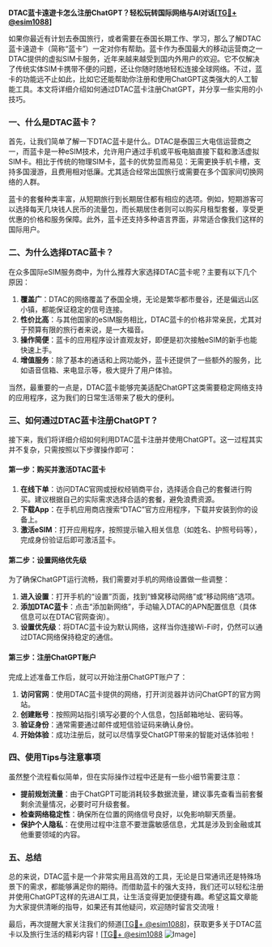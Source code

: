 **DTAC蓝卡遠遊卡怎么注册ChatGPT？轻松玩转国际网络与AI对话[[TG💪+ @esim1088](https://t.me/s/esim1088)]**

如果你最近有计划去泰国旅行，或者需要在泰国长期工作、学习，那么了解DTAC蓝卡遠遊卡（简称“蓝卡”）一定对你有帮助。蓝卡作为泰国最大的移动运营商之一DTAC提供的虚拟SIM卡服务，近年来越来越受到国内外用户的欢迎。它不仅解决了传统实体SIM卡携带不便的问题，还让你随时随地轻松连接全球网络。不过，蓝卡的功能远不止如此，比如它还能帮助你注册和使用ChatGPT这类强大的人工智能工具。本文将详细介绍如何通过DTAC蓝卡注册ChatGPT，并分享一些实用的小技巧。

### 一、什么是DTAC蓝卡？

首先，让我们简单了解一下DTAC蓝卡是什么。DTAC是泰国三大电信运营商之一，而蓝卡是一种eSIM技术，允许用户通过手机或平板电脑直接下载和激活虚拟SIM卡。相比于传统的物理SIM卡，蓝卡的优势显而易见：无需更换手机卡槽，支持多国漫游，且费用相对低廉。尤其适合经常出国旅行或需要在多个国家间切换网络的人群。

蓝卡的套餐种类丰富，从短期旅行到长期居住都有相应的选项。例如，短期游客可以选择每天几块钱人民币的流量包，而长期居住者则可以购买月租型套餐，享受更优惠的价格和服务保障。此外，蓝卡还支持多种语言界面，非常适合像我们这样的国际用户。

### 二、为什么选择DTAC蓝卡？

在众多国际eSIM服务商中，为什么推荐大家选择DTAC蓝卡呢？主要有以下几个原因：

1. **覆盖广**：DTAC的网络覆盖了泰国全境，无论是繁华都市曼谷，还是偏远山区小镇，都能保证稳定的信号连接。
2. **性价比高**：与其他国家的eSIM服务相比，DTAC蓝卡的价格非常亲民，尤其对于预算有限的旅行者来说，是一大福音。
3. **操作简便**：蓝卡的应用程序设计直观友好，即便是初次接触eSIM的新手也能快速上手。
4. **增值服务**：除了基本的通话和上网功能外，蓝卡还提供了一些额外的服务，比如语音信箱、来电显示等，极大提升了用户体验。

当然，最重要的一点是，DTAC蓝卡能够完美适配ChatGPT这类需要稳定网络支持的应用程序，这为我们的日常生活带来了极大的便利。

### 三、如何通过DTAC蓝卡注册ChatGPT？

接下来，我们将详细介绍如何利用DTAC蓝卡注册并使用ChatGPT。这一过程其实并不复杂，只需按照以下步骤操作即可：

#### 第一步：购买并激活DTAC蓝卡

1. **在线下单**：访问DTAC官网或授权经销商平台，选择适合自己的套餐进行购买。建议根据自己的实际需求选择合适的套餐，避免浪费资源。
2. **下载App**：在手机应用商店搜索“DTAC”官方应用程序，下载并安装到你的设备上。
3. **激活eSIM**：打开应用程序，按照提示输入相关信息（如姓名、护照号码等），完成身份验证后即可激活蓝卡。

#### 第二步：设置网络优先级

为了确保ChatGPT运行流畅，我们需要对手机的网络设置做一些调整：

1. **进入设置**：打开手机的“设置”页面，找到“蜂窝移动网络”或“移动网络”选项。
2. **添加DTAC蓝卡**：点击“添加新网络”，手动输入DTAC的APN配置信息（具体信息可以在DTAC官网查询）。
3. **设置优先级**：将DTAC蓝卡设为默认网络，这样当你连接Wi-Fi时，仍然可以通过DTAC网络保持稳定的通信。

#### 第三步：注册ChatGPT账户

完成上述准备工作后，就可以开始注册ChatGPT账户了：

1. **访问官网**：使用DTAC蓝卡提供的网络，打开浏览器并访问ChatGPT的官方网站。
2. **创建账号**：按照网站指引填写必要的个人信息，包括邮箱地址、密码等。
3. **验证身份**：通常需要通过邮件或短信验证码来确认身份。
4. **开始体验**：成功注册后，就可以尽情享受ChatGPT带来的智能对话体验啦！

### 四、使用Tips与注意事项

虽然整个流程看似简单，但在实际操作过程中还是有一些小细节需要注意：

- **提前规划流量**：由于ChatGPT可能消耗较多数据流量，建议事先查看当前套餐剩余流量情况，必要时可升级套餐。
- **检查网络稳定性**：确保所在位置的网络信号良好，以免影响聊天质量。
- **保护个人隐私**：在使用过程中注意不要泄露敏感信息，尤其是涉及到金融或其他重要领域的内容。

### 五、总结

总的来说，DTAC蓝卡是一个非常实用且高效的工具，无论是日常通讯还是特殊场景下的需求，都能够满足你的期待。而借助蓝卡的强大支持，我们还可以轻松注册并使用ChatGPT这样的先进AI工具，让生活变得更加便捷有趣。希望这篇文章能为大家提供清晰的指导，如果还有其他疑问，欢迎随时留言交流哦！

最后，再次提醒大家关注我们的频道[[TG💪+ @esim1088](https://t.me/s/esim1088)]，获取更多关于DTAC蓝卡以及旅行生活的精彩内容！[[TG💪+ @esim1088](https://t.me/s/esim1088) ![Image](https://i.postimg.cc/4NQfJmqS/Snipaste-2025-05-13-00-14-12.png)]
